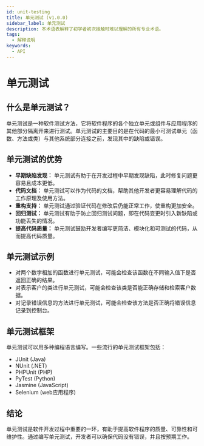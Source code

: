 ```yaml
---
id: unit-testing
title: 单元测试 (v1.0.0)
sidebar_label: 单元测试
description: 本术语表解释了初学者初次接触时难以理解的所有专业术语。
tags:
  - 解释说明
keywords:
  - API
---
```


# 单元测试

## 什么是单元测试？

单元测试是一种软件测试方法，它将软件程序的各个独立单元或组件与应用程序的其他部分隔离开来进行测试。单元测试的主要目的是在代码的最小可测试单元（函数、方法或类）与其他系统部分连接之前，发现其中的缺陷或错误。

## 单元测试的优势

- **早期缺陷发现：** 单元测试有助于在开发过程中早期发现缺陷，此时修复问题更容易且成本更低。
- **代码文档：** 单元测试可以作为代码的文档，帮助其他开发者更容易理解代码的工作原理及使用方法。
- **重构支持：** 单元测试通过验证代码在修改后仍能正常工作，使重构更加安全。
- **回归测试：** 单元测试有助于防止回归测试问题，即在代码变更时引入新缺陷或功能丢失的情况。
- **提高代码质量：** 单元测试鼓励开发者编写更简洁、模块化和可测试的代码，从而提高代码质量。

## 单元测试示例

- 对两个数字相加的函数进行单元测试，可能会检查该函数在不同输入值下是否返回正确的结果。
- 对表示客户的类进行单元测试，可能会检查该类是否能正确存储和检索客户数据。
- 对记录错误信息的方法进行单元测试，可能会检查该方法是否正确将错误信息记录到控制台。

## 单元测试框架

单元测试可以用多种编程语言编写。一些流行的单元测试框架包括：

- JUnit (Java)
- NUnit (.NET)
- PHPUnit (PHP)
- PyTest (Python)
- Jasmine (JavaScript)
- Selenium (web应用程序)

## 结论

单元测试是软件开发过程中重要的一环，有助于提高软件程序的质量、可靠性和可维护性。通过编写单元测试，开发者可以确保代码没有错误，并且按预期工作。